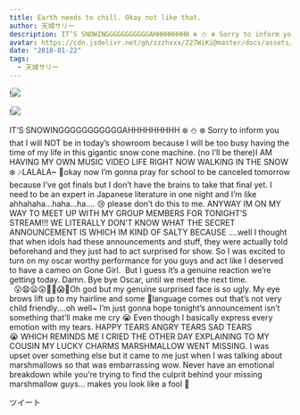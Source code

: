 ```yaml
---
title: Earth needs to chill. Okay not like that.
author: 天城サリー
description: IT’S SNOWINGGGGGGGGGGGAHHHHHHHHH ❄️ ⛄️ ❄️ Sorry to inform you that I will NOT be in today’s showroom because I will be too busy having the time of my life in this gigantic snow cone machine. (no I’...
avatar: https://cdn.jsdelivr.net/gh/zzzhxxx/227WiKi@master/docs/assets/photo/avatar/sally.jpg
date: "2018-01-22"
tags:
  - 天城サリー
---
```


!![](https://cdn.jsdelivr.net/gh/zzzhxxx/227WiKi-image@master/blog-image/sally-2018-01-22_1.jpg)

!![](https://cdn.jsdelivr.net/gh/zzzhxxx/227WiKi-image@master/blog-image/sally-2018-01-22_2.jpg)


IT’S SNOWINGGGGGGGGGGGAHHHHHHHHH ❄️ ⛄️ ❄️ Sorry to inform you that I will NOT be in today’s showroom because I will be too busy having the time of my life in this gigantic snow cone machine. (no I’ll be there)I AM HAVING MY OWN MUSIC VIDEO LIFE RIGHT NOW WALKING IN THE SNOW ❄️ 🎶LALALA~ 🎵okay now I’m gonna pray for school to be canceled tomorrow because I’ve got finals but I don’t have the brains to take that final yet. I need to be an expert in Japanese literature in one night and I’m like ahhahaha...haha...ha.... 😢 please don’t do this to me. ANYWAY IM ON MY WAY TO MEET UP WITH MY GROUP MEMBERS FOR TONIGHT’S STREAM!!! WE LITERALLY DON’T KNOW WHAT THE SECRET ANNOUNCEMENT IS WHICH IM KIND OF SALTY BECAUSE ....well I thought that when idols had these announcements and stuff, they were actually told beforehand and they just had to act surprised for show. So I was excited to turn on my oscar worthy performance for you guys and act like I deserved to have a cameo on Gone Girl.  But I guess it’s a genuine reaction we’re getting today. Damn. Bye bye Oscar, until we meet the next time.                     😮😧😦😲🤪🤩😱🤭Oh god but my genuine surprised face is so ugly. My eye brows lift up to my hairline and some 🤬language comes out that’s not very child friendly....oh well~ I’m just gonna hope tonight’s announcement isn’t something that’ll make me cry 😭 Even though I basically express every emotion with my tears. HAPPY TEARS ANGRY TEARS SAD TEARS 😭 WHICH REMINDS ME I CRIED THE OTHER DAY EXPLAINING TO MY COUSIN MY LUCKY CHARMS MARSHMALLOW WENT MISSING. I was upset over something else but it came to me just when I was talking about marshmallows so that was embarrassing wow. Never have an emotional breakdown while you’re trying to find the culprit behind your missing marshmallow guys... makes you look like a fool 🤪


ツイート



